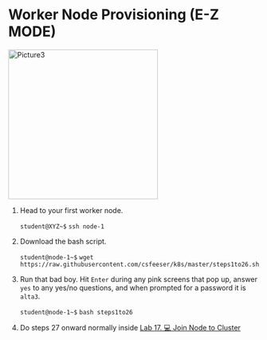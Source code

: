 # Worker Node Provisioning (E-Z MODE)

<img src="https://github.com/user-attachments/assets/2964771b-0053-4f2c-9185-816c043b1ff5" alt="Picture3" width="300"/>

1. Head to your first worker node.

   `student@XYZ~$` `ssh node-1`

2. Download the bash script.

    `student@node-1~$` `wget https://raw.githubusercontent.com/csfeeser/k8s/master/steps1to26.sh`

3. Run that bad boy. Hit `Enter` during any pink screens that pop up, answer `yes` to any yes/no questions, and when prompted for a password it is `alta3`.

    `student@node-1~$` `bash steps1to26`

4. Do steps 27 onward normally inside [Lab 17. 💻 Join Node to Cluster](https://live.alta3.com/content/cka/labs/content/kubernetes/kubeadm/kubeadm-join-node-lab.html)
